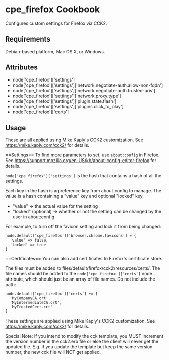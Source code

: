 cpe_firefox Cookbook
============================
Configures custom settings for Firefox via CCK2.

Requirements
------------
Debian-based platform, Mac OS X, or Windows.

Attributes
----------

* node['cpe_firefox']['settings']
* node['cpe_firefox']['settings']['network.negotiate-auth.allow-non-fqdn']
* node['cpe_firefox']['settings']['network.negotiate-auth.trusted-uris']
* node['cpe_firefox']['settings']['network.proxy.type']
* node['cpe_firefox']['settings']['plugin.state.flash']
* node['cpe_firefox']['settings']['plugins.click_to_play']
* node['cpe_firefox']['certs']

Usage
-----
These are all applied using Mike Kaply's CCK2 customization.  See https://mike.kaply.com/cck2/ for details.

==Settings==
To find more parameters to set, use `about:config` in Firefox.
See https://support.mozilla.org/en-US/kb/about-config-editor-firefox for details.

`node['cpe_firefox']['settings']` is the hash that contains a hash of all the settings.

Each key in the hash is a preference key from about:config to manage. The value is a hash containing a "value" key and optional "locked" key.  

* "value" -> the actual value for the setting
* "locked" (optional) -> whether or not the setting can be changed by the user in about:config

For example, to turn off the favicon setting and lock it from being changed:

    node.default['cpe_firefox']['browser.chrome.favicons'] = {
      'value' => false,
      'locked' => true
    }

==Certificates==
You can also add certificates to Firefox's certificate store. 

The files must be added to files/default/firefox/cck2/resources/certs/. The file names should be added to the `node['cpe_firefox']['certs']` node attribute, which should just be an array of file names. Do not include the path:

    node.default['cpe_firefox']['certs'] += [
      'MyCompanyCA.crt',
      'MyIntermediateCA.crt',
      'MyTrustedCert.crt'
    ]
These settings are applied using Mike Kaply's CCK2 customization.  See https://mike.kaply.com/cck2/ for details.

Special Note: If you intend to modify the cck template, you MUST increment the version number in the cck2.erb file or else the client will never get the updated file. E.g. if you update the template but keep the same version number, the new cck file will NOT get applied.
